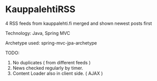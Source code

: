KauppalehtiRSS
==============

4 RSS feeds from kauppalehti.fi merged and shown newest posts first

Technology: Java, Spring MVC

Archetype used: spring-mvc-jpa-archetype


TODO:
1. No duplicates ( from different feeds )
2. News checked regularly by timer.
3. Content Loader also in client side. ( AJAX ) 
